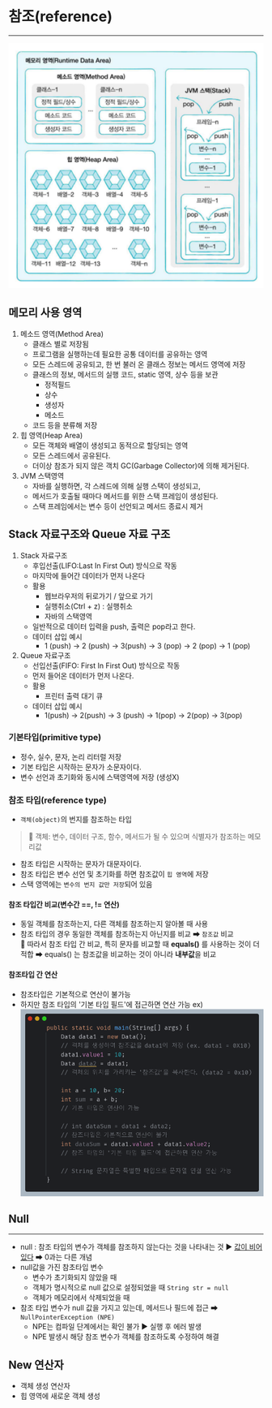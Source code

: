 # 참조(reference)
<hr>

![image.png](image/메모리.png)

## 메모리 사용 영역
1. 메소드 영역(Method Area)
   - 클래스 별로 저장됨
   - 프로그램을 실행하는데 필요한 공통 데이터를 공유하는 영역
   - 모든 스레드에 공유되고, 한 번 불러 온 클래스 정보는 메서드 영역에 저장
   - 클래스의 정보, 메서드의 실행 코드, static 영역, 상수 등을 보관
     - 정적필드
     - 상수
     - 생성자
     - 메소드
   - 코드 등을 분류해 저장
2. 힙 영역(Heap Area)
   - 모든 객체와 배열이 생성되고 동적으로 할당되는 영역
   - 모든 스레드에서 공유된다. 
   - 더이상 참조가 되지 않은 객치 GC(Garbage Collector)에 의해 제거된다.
3. JVM 스택영역
   - 자바를 실행하면, 각 스레드에 의해 실행 스택이 생성되고,
   - 메서드가 호출될 때마다 메서드를 위한 스택 프레임이 생성된다.
   - 스택 프레임에서는 변수 등이 선언되고 메서드 종료시 제거

## Stack 자료구조와 Queue 자료 구조
1. Stack 자료구조
   - 후입선출(LIFO:Last In First Out) 방식으로 작동
   - 마지막에 들어간 데이터가 먼저 나온다
   - 활용
     - 웹브라우저의 뒤로가기 / 앞으로 가기
     - 실행취소(Ctrl + z) : 실행취소
     - 자바의 스택영역
   - 일반적으로 데이터 입력을 push, 출력은 pop라고 한다.
   - 데이터 삽입 예시
     - 1 (push) -> 2 (push) -> 3(push) -> 3 (pop) -> 2 (pop) -> 1 (pop)
2. Queue 자료구조
   - 선입선출(FIFO: First In First Out) 방식으로 작동
   - 먼저 들어온 데이터가 먼저 나온다. 
   - 활용
     - 프린터 출력 대기 큐
   - 데이터 삽입 예시
     - 1(push) -> 2(push) -> 3 (push) -> 1(pop) -> 2(pop) -> 3(pop)


### 기본타입(primitive type)
- 정수, 실수, 문자, 논리 리터럴 저장
- 기본 타입은 시작하는 문자가 소문자이다. 
- 변수 선언과 초기화와 동시에 스택영역에 저장 (생성X)

### 참조 타입(reference type)
- `객체(object)`의 번지를 참조하는 타입  
> 📌 객체: 변수, 데이터 구조, 함수, 메서드가 될 수 있으며 식별자가 참조하는 메모리값
- 참조 타입은 시작하는 문자가 대문자이다. 
- 참조 타입은 변수 선언 및 초기화를 하면 참조값이 `힙 영역`에 저장
- 스택 영역에는 `변수의 번지 값만 저장`되어 있음

#### 참조 타입간 비교(변수간 ==, != 연산)
- 동일 객체를 참조하는지, 다른 객체를 참조하는지 알아볼 때 사용
- 참조 타입의 경우 동일한 객체를 참조하는지 아닌지를 비교 ➡ `참조값` 비교  
📌 따라서 참조 타입 간 비교, 특히 문자를 비교할 때 **equals()** 를 사용하는 것이 더 적합
  ➡ equals() 는 참조값을 비교하는 것이 아니라 **내부값**을 비교

#### 참조타입 간 연산
- 참조타입은 기본적으로 연산이 불가능
- 하지만 참조 타입의 '기본 타입 필드'에 접근하면 연산 가능 
ex)
![참조예시.png](image/참조예시.png)

## Null
<hr/>

- null : 참조 타입의 변수가 객체를 참조하지 않는다는 것을 나타내는 것 
   ▶ <u> 값이 비어있다</u>  ➡ 0과는 다른 개념
- null값을 가진 참초타입 변수 
  - 변수가 초기화되지 않았을 때
  - 객체가 명시적으로 null 값으로 설정되었을 때 `String str = null`
  - 객체가 메모리에서 삭제되었을 때
- 참조 타입 변수가 null 값을 가지고 있는데, 메서드나 필드에 접근 ➡ `NullPointerException (NPE)`
  - NPE는 컴파일 단계에서는 확인 불가 ▶ 실행 후 에러 발생
  - NPE 발생시 해당 참조 변수가 객체를 참조하도록 수정하여 해결

## New 연산자
- 객체 생성 연산자
- 힙 영역에 새로운 객체 생성